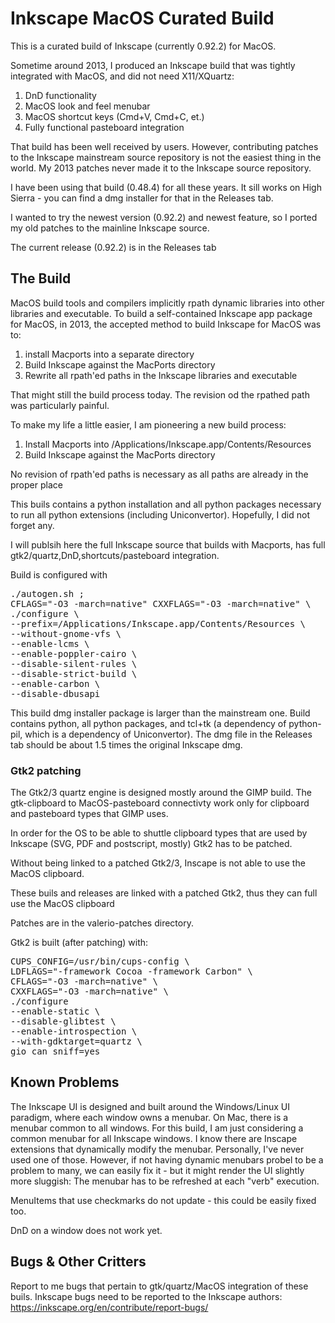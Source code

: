 # Inkscape MacOS Curated Build

This is a curated build of Inkscape (currently 0.92.2) for MacOS.

Sometime around 2013, I produced an Inkscape build that was tightly
integrated with MacOS, and did not need X11/XQuartz:

1. DnD functionality
2. MacOS look and feel menubar
3. MacOS shortcut keys (Cmd+V, Cmd+C, et.)
4. Fully functional pasteboard integration

That build has been well received by users. However, contributing
patches to the Inkscape mainstream source repository is not the
easiest thing in the world. My 2013 patches never made it to the
Inkscape source repository.

I have been using that build (0.48.4) for all these years. It sill
works on High Sierra - you can find a dmg installer for that in the
Releases tab.

I wanted to try the newest version (0.92.2) and newest feature, so I
ported my old patches to the mainline Inkscape source.

The current release (0.92.2) is in the Releases tab

## The Build

MacOS build tools and compilers implicitly rpath dynamic libraries
into other libraries and executable. To build a self-contained
Inkscape app package for MacOS, in 2013, the accepted method to
build Inkscape for MacOS was to:

1. install Macports into a separate directory
1. Build Inkscape against the MacPorts directory
1. Rewrite all rpath'ed paths in the Inkscape libraries and executable

That might still the build process today. The revision od the rpathed
path was particularly painful.

To make my life a little easier, I am pioneering a new build process:

1. Install Macports into /Applications/Inkscape.app/Contents/Resources
2. Build Inkscape against the MacPorts directory

No revision of rpath'ed paths is necessary as all paths are already in
the proper place

This buils contains a python installation and all python packages
necessary to run all python extensions (including
Uniconvertor). Hopefully, I did not forget any.

I will publsih here the full Inkscape source that builds with
Macports, has full gtk2/quartz,DnD,shortcuts/pasteboard integration.

Build is configured with

<pre>
./autogen.sh ;
CFLAGS="-O3 -march=native" CXXFLAGS="-O3 -march=native" \
./configure \
--prefix=/Applications/Inkscape.app/Contents/Resources \
--without-gnome-vfs \
--enable-lcms \
--enable-poppler-cairo \
--disable-silent-rules \
--disable-strict-build \
--enable-carbon \
--disable-dbusapi
</pre>

This build dmg installer package is larger than the mainstream
one. Build contains python, all python packages, and tcl+tk (a
dependency of python-pil, which is a dependency of Uniconvertor).
The dmg file in the Releases tab should be about 1.5 times the
original Inkscape dmg.

### Gtk2 patching

The Gtk2/3 quartz engine is designed mostly around the GIMP build.
The gtk-clipboard to MacOS-pasteboard connectivty work only for
clipboard and pasteboard types that GIMP uses.

In order for the OS to be able to shuttle clipboard types that are
used by Inkscape (SVG, PDF and postscript, mostly) Gtk2 has to be
patched.

Without being linked to a patched Gtk2/3, Inscape is not able to use
the MacOS clipboard.

These buils and releases are linked with a patched Gtk2, thus they can
full use the MacOS clipboard

Patches are in the valerio-patches directory.

Gtk2 is built (after patching) with:

<pre>
CUPS_CONFIG=/usr/bin/cups-config \
LDFLAGS="-framework Cocoa -framework Carbon" \
CFLAGS="-O3 -march=native" \
CXXFLAGS="-O3 -march=native" \
./configure
--enable-static \
--disable-glibtest \
--enable-introspection \
--with-gdktarget=quartz \
gio_can_sniff=yes
</pre>




## Known Problems

The Inkscape UI is designed and built around the Windows/Linux UI paradigm, where
each window owns a menubar. On Mac, there is a menubar common to all
windows. For this build, I am just considering a common menubar for
all Inkscape windows. I know there are Inscape extensions that
dynamically modify the menubar. Personally, I've never used one of
those. However, if not having dynamic menubars probel to be a problem
to many, we can easily fix it - but it might render the UI slightly
more sluggish: The menubar has to be refreshed at each "verb" execution.

MenuItems that use checkmarks do not update - this could be easily
fixed too.

DnD on a window does not work yet.

## Bugs & Other Critters

Report to me bugs that pertain to gtk/quartz/MacOS integration of
these buils. Inkscape bugs need to be reported to the Inkscape
authors: https://inkscape.org/en/contribute/report-bugs/



